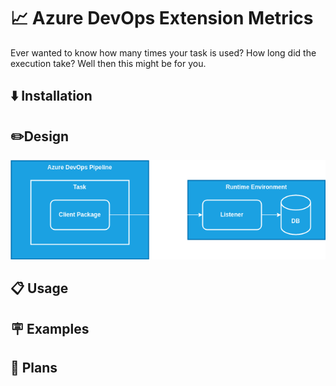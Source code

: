 # 📈 Azure DevOps Extension Metrics

Ever wanted to know how many times your task is used? How long did the execution take?
Well then this might be for you.

## ⬇️ Installation

## ✏️Design

![Design](design.drawio.png)

## 📋 Usage

## 🪧 Examples

## 🔭 Plans
